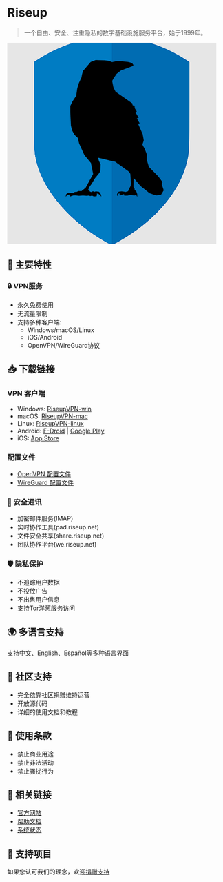 # Riseup

> 一个自由、安全、注重隐私的数字基础设施服务平台，始于1999年。
> 
![](https://github.com/EmberSky99/RiseupVPN/blob/main/loggo.png "VPN")


## 🌟 主要特性

### 🔒 VPN服务
- 永久免费使用
- 无流量限制
- 支持多种客户端:
  - Windows/macOS/Linux
  - iOS/Android
  - OpenVPN/WireGuard协议

## 📥 下载链接

### VPN 客户端
- Windows: [RiseupVPN-win](https://riseup.net/vpn/windows)
- macOS: [RiseupVPN-mac](https://riseup.net/vpn/macos)
- Linux: [RiseupVPN-linux](https://riseup.net/vpn/linux)
- Android: [F-Droid](https://f-droid.org/packages/se.leap.riseupvpn/) | [Google Play](https://play.google.com/store/apps/details?id=se.leap.riseupvpn)
- iOS: [App Store](https://apps.apple.com/app/riseup-vpn/id1482561689)

### 配置文件
- [OpenVPN 配置文件](https://riseup.net/vpn/config)
- [WireGuard 配置文件](https://riseup.net/vpn/wireguard)

### 📧 安全通讯
- 加密邮件服务(IMAP)
- 实时协作工具(pad.riseup.net)
- 文件安全共享(share.riseup.net)
- 团队协作平台(we.riseup.net)

### 🛡️ 隐私保护
- 不追踪用户数据
- 不投放广告
- 不出售用户信息
- 支持Tor洋葱服务访问

## 🌍 多语言支持
支持中文、English、Español等多种语言界面

## 🤝 社区支持
- 完全依靠社区捐赠维持运营
- 开放源代码
- 详细的使用文档和教程

## 📝 使用条款
- 禁止商业用途
- 禁止非法活动
- 禁止骚扰行为

## 🔗 相关链接
- [官方网站](https://riseup.net)
- [帮助文档](https://riseup.net/zh/security)
- [系统状态](https://status.riseup.net)

## 💝 支持项目
如果您认可我们的理念，欢迎[捐赠支持](https://riseup.net/zh/donate)
